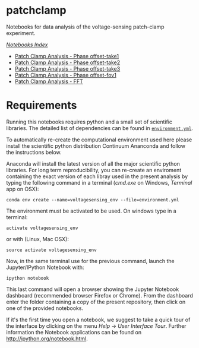 # patchclamp

Notebooks for data analysis of the voltage-sensing patch-clamp experiment.

*[Notebooks Index](http://nbviewer.ipython.org/github/tritemio/voltagesensing/tree/master/)*

- [Patch Clamp Analysis - Phase offset-take1](http://nbviewer.ipython.org/github/tritemio/voltagesensing/blob/master/Patch%20Clamp%20Analysis%20-%20Phase%20offset-take1.ipynb)
- [Patch Clamp Analysis - Phase offset-take2](http://nbviewer.ipython.org/github/tritemio/voltagesensing/blob/master/Patch%20Clamp%20Analysis%20-%20Phase%20offset-take2.ipynb)
- [Patch Clamp Analysis - Phase offset-take3](http://nbviewer.ipython.org/github/tritemio/voltagesensing/blob/master/Patch%20Clamp%20Analysis%20-%20Phase%20offset-take3.ipynb)
- [Patch Clamp Analysis - Phase offset-fov1](http://nbviewer.ipython.org/github/tritemio/voltagesensing/blob/master/Patch%20Clamp%20Analysis%20-%20Phase%20offset-fov1.ipynb)
- [Patch Clamp Analysis - FFT](http://nbviewer.ipython.org/github/tritemio/voltagesensing/blob/master/Patch%20Clamp%20Analysis%20-%20FFT.ipynb)

# Requirements

Running this notebooks requires python and a small set of scientific libraries. 
The detailed list of dependencies can be found in [`environment.yml`](https://github.com/tritemio/voltagesensing/blob/master/environment.yml).

To automatically re-create the computational environment used here please
install the scientific python distribution Continuum Ananconda and follow 
the instructions below.

Anaconda will install the latest version of all the major scientific python libraries.
For long term reproducibility, you can re-create an enviroment containing the exact version 
of each libray used in the present analysis by typing the following command in a terminal
(*cmd.exe* on Windows, *Terminal* app on OSX):

```
conda env create --name=voltagesensing_env --file=environment.yml
```

The environment must be activated to be used. On windows type in a terminal:

```
activate voltagesensing_env
```

or with (Linux, Mac OSX):

```
source activate voltagesensing_env
```

Now, in the same terminal use for the previous command, launch the Jupyter/IPython Notebook with:

```
ipython notebook
```

This last command will open a browser showing the Jupyter Notebook dashboard 
(recommended browser Firefox or Chrome).
From the dashboard enter the folder containing a copy of the present repository, 
then click on one of the provided notebooks.

If it's the first time you open a notebook, we suggest to take a quick tour of the interface 
by clicking on the menu *Help* -> *User Interface Tour*. 
Further information the Notebook applications can be found on http://ipython.org/notebook.html.
